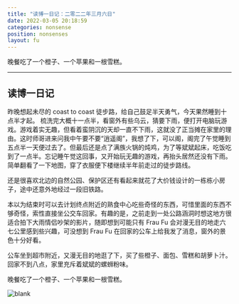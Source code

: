 ```yaml
---
title: "读博一日记：二零二二年三月六日"
date: 2022-03-05 20:18:59
categories: nonsense
position: nonsenses
layout: fu
---
```


晚餐吃了一个橙子、一个苹果和一根雪糕。

---

<!-- <ul class="list-inline text-center">

<audio controls="controls">
    <source src="http://music.163.com/song/media/outer/url?id=1373002687.mp3" type="audio/ogg">
    <source src="http://music.163.com/song/media/outer/url?id=1373002687.mp3" type="audio/mpeg">
<embed height="50" width="1500" src="http://music.163.com/song/media/outer/url?id=1373002687.mp3" />
</audio>
</ul>

*Twilight Rush(暮色狂奔）— 结冰水* -->

## 读博一日记

昨晚想起未尽的 coast to coast 徒步路，给自己鼓足半天勇气，今天果然睡到十点半才起。 梳洗完大概十一点半，看窗外有些乌云，猜要下雨，便打开电脑玩游戏。游戏着实无趣，但看着蛮阴沉的天却一直不下雨，这就没了正当摊在家里的理由。这时师哥进来问我中午要不要“逍遥阁”，我想了下，可以阁，阁完了午觉睡到五点半一天便过去了。但最后还是点了满族火锅的炖鸡，为了等斌斌起床，吃饭吃到了一点半。忘记睡午觉这回事，又开始玩无趣的游戏，再抬头居然还没有下雨。简单翻看了一下地图，穿了衣服便下楼继续半年前走过的徒步路线。

还是很喜欢北边的自然公园、保护区还有看起来就花了大价钱设计的一栋栋小房子，途中还意外地经过一段旧铁路。

本以为结束时可以去计划终点附近的熟食中心吃些奇怪的东西，可惜里面的东西不够奇怪，索性直接坐公交车回家。有趣的是，之前走到一处公路涵洞时想这地方很适合拍下大雨情侣吵架的影片，随即想到可能只有 Frau Fu 会对漫无目的地走六七公里感到些兴趣，可没想到 Frau Fu 在回家的公车上给我发了消息，窗外的景色十分好看。

公车坐到超市附近，又漫无目的地逛了下，买了些橙子、面包、雪糕和胡萝卜汁。回家不到八点，家里充斥着斌斌的螺蛳粉味。

晚餐吃了一个橙子、一个苹果和一根雪糕。

![blank](/assets/img/placeholder.png)
